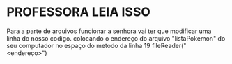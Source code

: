 # PROFESSORA LEIA ISSO
Para a parte de arquivos funcionar a senhora vai ter que modificar uma linha do nosso codigo. colocando o endereço do arquivo "listaPokemon" do seu computador no espaço do metodo da linha 19 fileReader("<endereço>")
